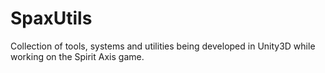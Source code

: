 # SpaxUtils
Collection of tools, systems and utilities being developed in Unity3D while working on the Spirit Axis game.
